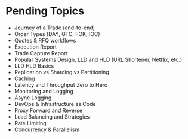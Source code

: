 # Pending Topics

- Journey of a Trade (end-to-end)
- Order Types (DAY, GTC, FOK, IOC)
- Quotes & RFQ workflows
- Execution Report
- Trade Capture Report
- Popular Systems Design, LLD and HLD (URL Shortener, Netflix, etc.)
- LLD HLD Basics
- Replication vs Sharding vs Partitioning
- Caching
- Latency and Throughput Zero to Hero
- Monitoring and Logging
- Async Logging
- DevOps & Infrastructure as Code
- Proxy Forward and Reverse
- Load Balancing and Strategies
- Rate Limiting
- Concurrency & Parallelism